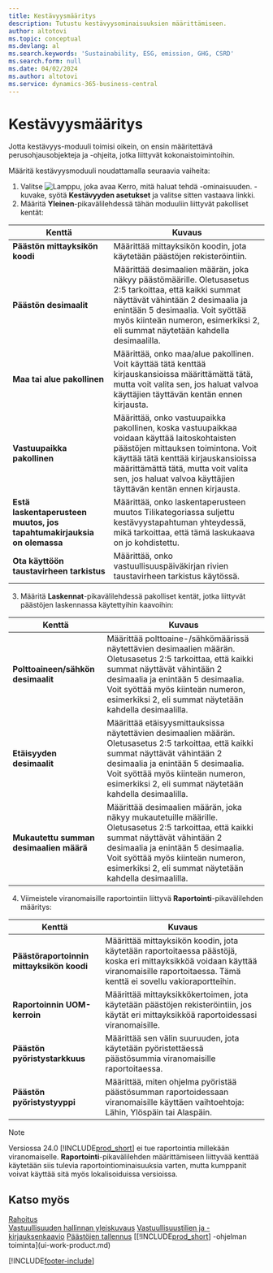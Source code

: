 ```yaml
---
title: Kestävyysmääritys
description: Tutustu kestävyysominaisuuksien määrittämiseen.
author: altotovi
ms.topic: conceptual
ms.devlang: al
ms.search.keywords: 'Sustainability, ESG, emission, GHG, CSRD'
ms.search.form: null
ms.date: 04/02/2024
ms.author: altotovi
ms.service: dynamics-365-business-central
---
```


# <a name="sustainability-setup"></a>Kestävyysmääritys

Jotta kestävyys-moduuli toimisi oikein, on ensin määritettävä perusohjausobjekteja ja -ohjeita, jotka liittyvät kokonaistoimintoihin.  

Määritä kestävyysmoduuli noudattamalla seuraavia vaiheita:  

1. Valitse ![Lamppu, joka avaa Kerro, mitä haluat tehdä -ominaisuuden.](media/ui-search/search_small.png "Kerro, mitä haluat tehdä") -kuvake, syötä **Kestävyyden asetukset** ja valitse sitten vastaava linkki.  
2. Määritä **Yleinen**-pikavälilehdessä tähän moduuliin liittyvät pakolliset kentät:   

|  Kenttä  |  Kuvaus  |  
|--------|--------------| 
| **Päästön mittayksikön koodi** | Määrittää mittayksikön koodin, jota käytetään päästöjen rekisteröintiin. |
| **Päästön desimaalit** | Määrittää desimaalien määrän, joka näkyy päästömäärille. Oletusasetus 2:5 tarkoittaa, että kaikki summat näyttävät vähintään 2 desimaalia ja enintään 5 desimaalia. Voit syöttää myös kiinteän numeron, esimerkiksi 2, eli summat näytetään kahdella desimaalilla. |
| **Maa tai alue pakollinen** | Määrittää, onko maa/alue pakollinen. Voit käyttää tätä kenttää kirjauskansioissa määrittämättä tätä, mutta voit valita sen, jos haluat valvoa käyttäjien täyttävän kentän ennen kirjausta. |
| **Vastuupaikka pakollinen** | Määrittää, onko vastuupaikka pakollinen, koska vastuupaikkaa voidaan käyttää laitoskohtaisten päästöjen mittauksen toimintona. Voit käyttää tätä kenttää kirjauskansioissa määrittämättä tätä, mutta voit valita sen, jos haluat valvoa käyttäjien täyttävän kentän ennen kirjausta. |
| **Estä laskentaperusteen muutos, jos tapahtumakirjauksia on olemassa** | Määrittää, onko laskentaperusteen muutos Tilikategoriassa suljettu kestävyystapahtuman yhteydessä, mikä tarkoittaa, että tämä laskukaava on jo kohdistettu. |
| **Ota käyttöön taustavirheen tarkistus** | Määrittää, onko vastuullisuuspäiväkirjan rivien taustavirheen tarkistus käytössä. |

3.  Määritä **Laskennat**-pikavälilehdessä pakolliset kentät, jotka liittyvät päästöjen laskennassa käytettyihin kaavoihin:  

|  Kenttä  |  Kuvaus  |  
|--------|--------------| 
| **Polttoaineen/sähkön desimaalit** | Määrittää polttoaine-/sähkömäärissä näytettävien desimaalien määrän. Oletusasetus 2:5 tarkoittaa, että kaikki summat näyttävät vähintään 2 desimaalia ja enintään 5 desimaalia. Voit syöttää myös kiinteän numeron, esimerkiksi 2, eli summat näytetään kahdella desimaalilla. |
| **Etäisyyden desimaalit** | Määrittää etäisyysmittauksissa näytettävien desimaalien määrän. Oletusasetus 2:5 tarkoittaa, että kaikki summat näyttävät vähintään 2 desimaalia ja enintään 5 desimaalia. Voit syöttää myös kiinteän numeron, esimerkiksi 2, eli summat näytetään kahdella desimaalilla. |
| **Mukautettu summan desimaalien määrä** | Määrittää desimaalien määrän, joka näkyy mukautetuille määrille. Oletusasetus 2:5 tarkoittaa, että kaikki summat näyttävät vähintään 2 desimaalia ja enintään 5 desimaalia. Voit syöttää myös kiinteän numeron, esimerkiksi 2, eli summat näytetään kahdella desimaalilla. |

4.  Viimeistele viranomaisille raportointiin liittyvä **Raportointi**-pikavälilehden määritys:   

|  Kenttä  |  Kuvaus  |  
|--------|--------------| 
| **Päästöraportoinnin mittayksikön koodi** | Määrittää mittayksikön koodin, jota käytetään raportoitaessa päästöjä, koska eri mittayksikköä voidaan käyttää viranomaisille raportoitaessa. Tämä kenttä ei sovellu vakioraportteihin. |
| **Raportoinnin UOM-kerroin** | Määrittää mittayksikkökertoimen, jota käytetään päästöjen rekisteröintiin, jos käytät eri mittayksikköä raportoidessasi viranomaisille. |
| **Päästön pyöristystarkkuus** | Määrittää sen välin suuruuden, jota käytetään pyöristettäessä päästösummia viranomaisille raportoitaessa. |
| **Päästön pyöristystyyppi** | Määrittää, miten ohjelma pyöristää päästösumman raportoidessaan viranomaisille käyttäen vaihtoehtoja: Lähin, Ylöspäin tai Alaspäin. |

>[!NOTE]
> Versiossa 24.0 [!INCLUDE[prod_short](includes/prod_short.md)] ei tue raportointia millekään viranomaiselle. **Raportointi**-pikavälilehden määrittämiseen liittyvää kenttää käytetään siis tulevia raportointiominaisuuksia varten, mutta kumppanit voivat käyttää sitä myös lokalisoiduissa versioissa.

## <a name="see-also"></a>Katso myös
[Rahoitus](finance.md)    
[Vastuullisuuden hallinnan yleiskuvaus](finance-manage-sustainability.md)
[Vastuullisuustilien ja -kirjauksenkaavio](finance-sustainability-accounts-ledger.md)
[Päästöjen tallennus](finance-sustainability-journal.md)
[[!INCLUDE[prod_short](includes/prod_short.md)] -ohjelman toiminta](ui-work-product.md)


[!INCLUDE[footer-include](includes/footer-banner.md)]
